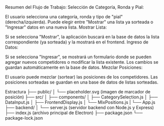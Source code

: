 Resumen del Flujo de Trabajo:
Selección de Categoría, Ronda y Pial:

El usuario selecciona una categoría, ronda y tipo de "pial" (derecha/izquierda).
Puede elegir entre "Mostrar" una lista ya sorteada o "Ingresar" datos en una nueva lista.
Mostrar Lista:

Si se selecciona "Mostrar", la aplicación buscará en la base de datos la lista correspondiente (ya sorteada) y la mostrará en el frontend.
Ingreso de Datos:

Si se selecciona "Ingresar", se mostrará un formulario donde se pueden agregar nuevos competidores o modificar la lista existente.
Los cambios se guardan automáticamente en la base de datos.
Mezclar Posiciones:

El usuario puede mezclar (sortear) las posiciones de los competidores.
Las posiciones sorteadas se guardan en una base de datos de listas sorteadas.

Estractura
├── public/
│   └── placeholder.svg (imagen de marcador de posición)
├── src/
│   ├── components/
│       ├── CategorySelection.js
│       ├── DataInput.js
│       ├── FrontendDisplay.js
│       └── MixPositions.js
 |    └── App.js
├── backend/
│   └── server.js (servidor backend con Node.js y Express)
├── index.js (archivo principal de Electron)
├── package.json
└── package-lock.json
